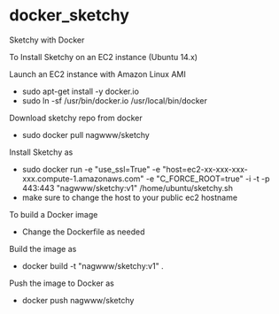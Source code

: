 docker_sketchy
=====================

Sketchy with Docker

To Install Sketchy on an EC2 instance (Ubuntu 14.x)

Launch an EC2 instance with Amazon Linux AMI
- sudo apt-get install -y docker.io
- sudo ln -sf /usr/bin/docker.io /usr/local/bin/docker

Download sketchy repo from docker
- sudo docker pull nagwww/sketchy

Install Sketchy as
- sudo docker run -e "use_ssl=True" -e "host=ec2-xx-xxx-xxx-xxx.compute-1.amazonaws.com" -e  "C_FORCE_ROOT=true" -i -t -p 443:443 "nagwww/sketchy:v1" /home/ubuntu/sketchy.sh
- make sure to change the host to your public ec2 hostname

To build a Docker image
- Change the Dockerfile as needed

Build the image as
- docker build -t "nagwww/sketchy:v1" .

Push the image to Docker as
- docker push nagwww/sketchy
